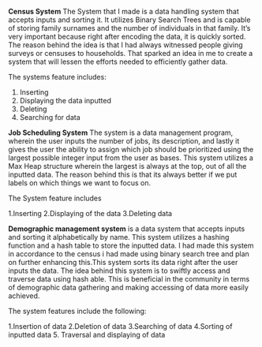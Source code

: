 
**Census System**
The System that I made is a data handling system that accepts inputs and sorting it.
It utilizes Binary Search Trees and is capable of storing family surnames and the number of individuals in that family. 
It’s very important because right after encoding the data, it is quickly sorted. 
The reason behind the idea is that I had always witnessed people giving surveys or censuses to households. 
That sparked an idea in me to create a system that will lessen the efforts needed to efficiently gather data.

The systems feature includes:
1. Inserting
2. Displaying the data inputted
3. Deleting
4. Searching for data

**Job Scheduling System**
The system is a data management program, wherein the user inputs the number of jobs, its description, and lastly it gives the user the ability to assign which job should be prioritized using the largest possible integer input from the user as bases. This system utilizes a Max Heap structure wherein the largest is always at the top, out of all the inputted data.
The reason behind this is that its  always better if we put labels on which things we want to focus on.

The System feature includes 

1.Inserting
2.Displaying of the data
3.Deleting data

**Demographic management system** is a data system that accepts inputs and sorting it alphabetically by name.
This system utilizes a hashing function and a hash table to store the inputted data. I had made this system in accordance to the census i had made using binary search tree and plan 
on further enhancing this.This system sorts its data right after the user inputs the data. The idea behind this system is to swiftly access and traverse data using hash able.
This is beneficial in the community in terms of demographic data gathering and making accessing of data more easily achieved.

The system features include the following:

1.Insertion of data
2.Deletion of data
3.Searching of data
4.Sorting of inputted data
5. Traversal and displaying of data

